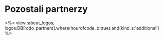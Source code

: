 

# Pozostali partnerzy

<%= view :about_logos, logos:DB[:cdo_partners].where(hourofcode_b:true).and(kind_s:'additional') %>